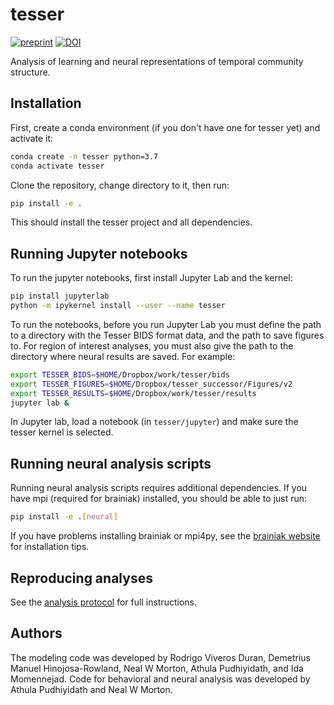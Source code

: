 # tesser

[![preprint](https://img.shields.io/badge/preprint-bioRxiv-B31B1B.svg)](https://doi.org/10.1101/2021.10.12.462707)
[![DOI](https://zenodo.org/badge/DOI/10.5281/zenodo.4793426.svg)](https://doi.org/10.5281/zenodo.4793426)

Analysis of learning and neural representations of temporal community structure.

## Installation

First, create a conda environment (if you don't have one for 
tesser yet) and activate it:

```bash
conda create -n tesser python=3.7
conda activate tesser
```

Clone the repository, change directory to it, then run:

```bash
pip install -e .
```

This should install the tesser project and all dependencies.

## Running Jupyter notebooks

To run the jupyter notebooks, first install Jupyter Lab and the kernel:

```bash
pip install jupyterlab
python -m ipykernel install --user --name tesser
```

To run the notebooks, before you run Jupyter Lab you must define the 
path to a directory with the Tesser BIDS format data, and the path to
save figures to. For region of interest analyses, you must also give
the path to the directory where neural results are saved. For example:

```bash
export TESSER_BIDS=$HOME/Dropbox/work/tesser/bids
export TESSER_FIGURES=$HOME/Dropbox/tesser_successor/Figures/v2
export TESSER_RESULTS=$HOME/Dropbox/work/tesser/results
jupyter lab &
```

In Jupyter lab, load a notebook (in `tesser/jupyter`) and make sure the 
tesser kernel is selected.

## Running neural analysis scripts

Running neural analysis scripts requires additional dependencies.
If you have mpi (required for brainiak) installed, you should be 
able to just run:

```bash
pip install -e .[neural]
```

If you have problems installing brainiak or mpi4py, see the 
[brainiak website](https://brainiak.org/) for installation tips.

## Reproducing analyses

See the [analysis protocol](https://github.com/prestonlab/tesser/wiki/Analysis-protocol)
for full instructions.

## Authors

The modeling code was developed by Rodrigo Viveros Duran, 
Demetrius Manuel Hinojosa-Rowland, Neal W Morton, Athula Pudhiyidath, 
and Ida Momennejad. Code for behavioral and neural analysis was
developed by Athula Pudhiyidath and Neal W Morton.
